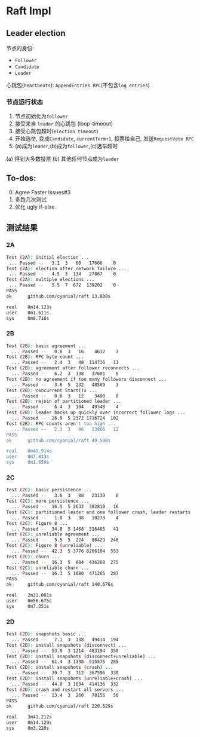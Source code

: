 # Raft Impl

## Leader election

节点的身份:

- `Follower`
- `Candidate`
- `Leader`

心跳包(`heartbeats`): `AppendEntries RPC`(不包含`log entries`)

### 节点运行状态

1. 节点初始化为`follower`
2. 接受来自 `leader` 的心跳包 (loop-timeout)
3. 接受心跳包超时(`election timeout`)
4. 开始选举, 变成`Candidate`, `currentTerm+1`, 投票给自己, 发送`RequestVote RPC`
5. (a)成为`leader`,(b)成为`follower`,(c)选举超时

(a) 得到大多数投票
(b) 其他任何节点成为`leader`

## To-dos:

0. Agree Faster Issues#3
1. 多跑几次测试
2. 优化 ugly if-else
 
## 测试结果

### 2A

 ```sh
Test (2A): initial election ...
  ... Passed --   3.1  3   60   17666    0
Test (2A): election after network failure ...
  ... Passed --   4.5  3  134   27867    0
Test (2A): multiple elections ...
  ... Passed --   5.5  7  672  139202    0
PASS
ok  	github.com/cyanial/raft	13.800s

real	0m14.123s
user	0m1.611s
sys     0m0.716s
 ```

### 2B

```bash
Test (2B): basic agreement ...
  ... Passed --   0.8  3   16    4612    3
Test (2B): RPC byte count ...
  ... Passed --   2.4  3   48  114736   11
Test (2B): agreement after follower reconnects ...
  ... Passed --   6.2  3  138   37601    8
Test (2B): no agreement if too many followers disconnect ...
  ... Passed --   3.6  5  232   48569    3
Test (2B): concurrent Start()s ...
  ... Passed --   0.6  3   12    3480    6
Test (2B): rejoin of partitioned leader ...
  ... Passed --   6.4  3  194   49348    4
Test (2B): leader backs up quickly over incorrect follower logs ...
  ... Passed --  26.9  5 2372 1716724  102
Test (2B): RPC counts aren't too high ...
  ... Passed --   2.3  3   46   13866   12
PASS
ok  	github.com/cyanial/raft	49.590s

real	0m49.914s
user	0m7.833s
sys     0m1.659s
```
 ### 2C

```bash
Test (2C): basic persistence ...
  ... Passed --   3.6  3   88   23139    6
Test (2C): more persistence ...
  ... Passed --  16.5  5 2632  382810   16
Test (2C): partitioned leader and one follower crash, leader restarts ...
  ... Passed --   1.8  3   38   10273    4
Test (2C): Figure 8 ...
  ... Passed --  34.8  5 1468  316465   41
Test (2C): unreliable agreement ...
  ... Passed --   5.5  5  224   80429  246
Test (2C): Figure 8 (unreliable) ...
  ... Passed --  42.3  5 3776 6206104  553
Test (2C): churn ...
  ... Passed --  16.3  5  684  436268  275
Test (2C): unreliable churn ...
  ... Passed --  16.3  5 1080  471265  207
PASS
ok  	github.com/cyanial/raft	140.676s

real	2m21.001s
user	0m56.675s
sys     0m7.351s
```

### 2D

```bash
Test (2D): snapshots basic ...
  ... Passed --   7.1  3  138   49414  194
Test (2D): install snapshots (disconnect) ...
  ... Passed --  53.9  3 1214  483194  350
Test (2D): install snapshots (disconnect+unreliable) ...
  ... Passed --  61.4  3 1398  515575  285
Test (2D): install snapshots (crash) ...
  ... Passed --  39.7  3  712  367596  330
Test (2D): install snapshots (unreliable+crash) ...
  ... Passed --  44.0  3 1034  414136  332
Test (2D): crash and restart all servers ...
  ... Passed --  13.4  3  260   78156   56
PASS
ok  	github.com/cyanial/raft	220.629s

real	3m41.212s
user	0m14.129s
sys     0m3.220s
```
